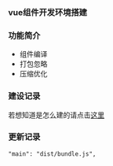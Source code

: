 ### vue组件开发环境搭建


### 功能简介

 - 组件编译
 - 打包忽略
 - 压缩优化

### 建设记录
若想知道是怎么建的请点击[这里](./HISTORY.md)


### 更新记录

```
"main": "dist/bundle.js",
```
